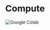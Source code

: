 Compute
===

![Google Colab](https://img.shields.io/static/v1?label=&message=Google+Colab&color=%23F9AB00&style=for-the-badge&logo=Google+Colab&logoColor=white)
